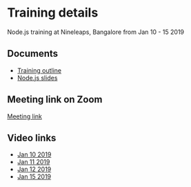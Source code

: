 # Training details
Node.js training at Nineleaps, Bangalore from Jan 10 - 15 2019

## Documents
* [Training outline](nodejs-training-outline.pdf)
* [Node.js slides](nodejs.pdf)

## Meeting link on Zoom
[Meeting link](https://zoom.us/j/)

## Video links
* [Jan 10 2019]()
* [Jan 11 2019]()
* [Jan 12 2019]()
* [Jan 15 2019]()